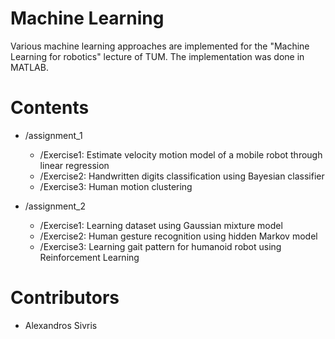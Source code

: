 # Machine Learning #

Various machine learning approaches are implemented for the "Machine Learning for robotics" lecture of TUM. The implementation was done in MATLAB.

# Contents #

* /assignment_1
	*  /Exercise1: Estimate velocity motion model of a mobile robot through linear regression
	*  /Exercise2: Handwritten digits classification using Bayesian classifier
	*  /Exercise3: Human motion clustering
	
* /assignment_2
	*  /Exercise1: Learning dataset using Gaussian mixture model
	*  /Exercise2: Human gesture recognition using hidden Markov model
	*  /Exercise3: Learning gait pattern for humanoid robot using Reinforcement Learning
	
# Contributors #

*  Alexandros Sivris